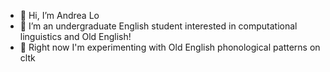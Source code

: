 - 👋 Hi, I’m Andrea Lo
- 👀 I’m an undergraduate English student interested in computational linguistics and Old English!
- 🌱 Right now I'm experimenting with Old English phonological patterns on cltk
